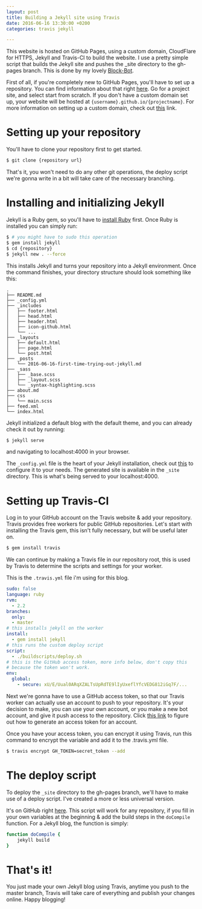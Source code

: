 ```yaml
---
layout: post
title: Building a Jekyll site using Travis
date: 2016-06-16 13:30:00 +0200
categories: travis jekyll

---
```


This website is hosted on GitHub Pages, using a custom domain, CloudFlare for HTTPS, Jekyll and Travis-CI to build the website.
I use a pretty simple script that builds the Jekyll site and pushes the _site directory to the gh-pages branch.
This is done by my lovely [Block-Bot](https://github.com/Block-Bot).

First of all, if you're completely new to GitHub Pages, you'll have to set up a repository.
You can find information about that right [here](https://pages.github.com).
Go for a project site, and select start from scratch.
If you don't have a custom domain set up, your website will be hosted at `{username}.github.io/{projectname}`.
For more information on setting up a custom domain, check out [this](https://help.github.com/articles/using-a-custom-domain-with-github-pages/) link.

# Setting up your repository
You'll have to clone your repository first to get started.

```bash
$ git clone {repository url}
```

That's it, you won't need to do any other git operations, the deploy script we're gonna write in a bit will take care of the necessary branching.

# Installing and initializing Jekyll
Jekyll is a Ruby gem, so you'll have to [install Ruby](https://www.ruby-lang.org/en/documentation/installation/) first.
Once Ruby is installed you can simply run:

```bash
$ # you might have to sudo this operation
$ gem install jekyll
$ cd {repository}
$ jekyll new . --force
```

This installs Jekyll and turns your repository into a Jekyll environment.
Once the command finishes, your directory structure should look something like this:

```
.
├── README.md
├── _config.yml
├── _includes
│   ├── footer.html
│   ├── head.html
│   ├── header.html
│   ├── icon-github.html
│   └── ...
├── _layouts
│   ├── default.html
│   ├── page.html
│   └── post.html
├── _posts
│   └── 2016-06-16-first-time-trying-out-jekyll.md
├── _sass
│   ├── _base.scss
│   ├── _layout.scss
│   └── _syntax-highlighting.scss
├── about.md
├── css
│   └── main.scss
├── feed.xml
└── index.html
```

Jekyll initialized a default blog with the default theme, and you can already check it out by running:

```bash
$ jekyll serve
```

and navigating to localhost:4000 in your browser.

The `_config.yml` file is the heart of your Jekyll installation, check out [this](https://jekyllrb.com/docs/configuration/) to configure it to your needs. The generated site is available in the `_site` directory. This is what's being served to your localhost:4000.

# Setting up Travis-CI
Log in to your GitHub account on the Travis website & add your repository. Travis provides free workers for public GitHub repositories.
Let's start with installing the Travis gem, this isn't fully necessary, but will be useful later on.

```bash
$ gem install travis
```

We can continue by making a Travis file in our repository root, this is used by Travis to determine the scripts and settings for your worker.

This is the `.travis.yml` file i'm using for this blog.

```yml
sudo: false
language: ruby
rvm:
  - 2.2
branches:
  only:
  - master
# this installs jekyll on the worker
install:
  - gem install jekyll
# this runs the custom deploy script
script:
  - ./buildscripts/deploy.sh
# this is the GitHub access token, more info below, don't copy this
# because the token won't work.
env:
  global:
    - secure: xU/E/Uual0ARqXZALTsUpRdTE9lIyUxeflYfcVEDG812iGq7F/...
```

Next we're gonna have to use a GitHub access token, so that our Travis worker can actually use an account to push to your repository.
It's your decision to make, you can use your own account, or you make a new bot account, and give it push access to the repository.
Click [this link](https://help.github.com/articles/creating-an-access-token-for-command-line-use/) to figure out how to generate an access token for an account.

Once you have your access token, you can encrypt it using Travis, run this command to encrypt the variable and add it to the .travis.yml file.

```bash
$ travis encrypt GH_TOKEN=secret_token --add
```

# The deploy script
To deploy the `_site` directory to the gh-pages branch, we'll have to make use of a deploy script.
I've created a more or less universal version.

It's on GitHub right [here](https://github.com/ArnaudWeyts/blog/blob/master/buildscripts/deploy.sh).
This script will work for any repository, if you fill in your own variables at the beginning & add the build steps in the `doCompile` function.
For a Jekyll blog, the function is simply:

```bash
function doCompile {
    jekyll build
}
```

# That's it!
You just made your own Jekyll blog using Travis, anytime you push to the master branch, Travis will take care of everything and publish your changes online. Happy blogging!


